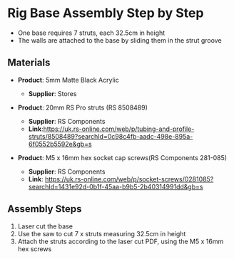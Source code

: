 # Rig Base Assembly Step by Step
- One base requires 7 struts, each 32.5cm in height
- The walls are attached to the base by sliding them in the strut groove 

## Materials
- **Product**: 5mm Matte Black Acrylic
  - **Supplier**: Stores
  
- **Product**: 20mm RS Pro struts (RS 8508489)
  - **Supplier**: RS Components
  - **Link**:https://uk.rs-online.com/web/p/tubing-and-profile-struts/8508489?searchId=0c98c4fb-aadc-498e-895a-6f0552b5592e&gb=s

- **Product**: M5 x 16mm hex socket cap screws(RS Components 281-085)
  - **Supplier**: RS Components
  - **Link**: https://uk.rs-online.com/web/p/socket-screws/0281085?searchId=1431e92d-0b1f-45aa-b9b5-2b40314991dd&gb=s

## Assembly Steps 
1. Laser cut the base
2. Use the saw to cut 7 x struts measuring 32.5cm in height
3. Attach the struts according to the laser cut PDF, using the M5 x 16mm hex screws
